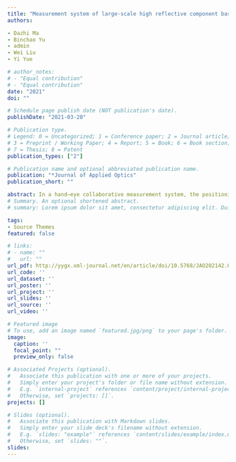 ```yaml
---
title: "Measurement system of large-scale high reflective component based on binocular vision"
authors:

- Dazhi Ma
- Binchao Yu
- admin
- Wei Liu
- Yi Yue

# author_notes:
# - "Equal contribution"
# - "Equal contribution"
date: "2021"
doi: ""

# Schedule page publish date (NOT publication's date).
publishDate: "2021-03-20"

# Publication type.
# Legend: 0 = Uncategorized; 1 = Conference paper; 2 = Journal article;
# 3 = Preprint / Working Paper; 4 = Report; 5 = Book; 6 = Book section;
# 7 = Thesis; 8 = Patent
publication_types: ["2"]

# Publication name and optional abbreviated publication name.
publication: "*Journal of Applied Optics"
publication_short: ""

abstract: In a hand–eye collaborative measurement system, the positioning error caused by pose change of an industrial robot end can make challenges during the high-precision measurement of large-scale components. Despite a robot own, the relative instability which causes error fluctuation is firstly proposed, and an end absolute pose tracking and compensation (EAPTC) method is developed. Firstly, using a watershed-model based on the Gaussian mixture model clustering, segmenting, and locking of the region of interest are achieved. The correction of ellipse distortion combined with camera internal parameters is employed, and the 3D coordinate is reconstructed. Subsequently, the common and link points are constructed to perceive the tracking of the targets. Based on the assumption of small-angle deviation, a novel model is established for compensating the relative instability. Ultimately, the experiment results indicate that the proposed method is effective for improving the measurement precision, which is superior to 0.075 mm.
# Summary. An optional shortened abstract.
# summary: Lorem ipsum dolor sit amet, consectetur adipiscing elit. Duis posuere tellus ac convallis placerat. Proin tincidunt magna sed ex sollicitudin condimentum.

tags:
- Source Themes
featured: false

# links:
# - name: ""
#   url: ""
url_pdf: http://yygx.xml-journal.net/en/article/doi/10.5768/JAO202142.0401002
url_code: ''
url_dataset: ''
url_poster: ''
url_project: ''
url_slides: ''
url_source: ''
url_video: ''

# Featured image
# To use, add an image named `featured.jpg/png` to your page's folder. 
image:
  caption: ''
  focal_point: ""
  preview_only: false

# Associated Projects (optional).
#   Associate this publication with one or more of your projects.
#   Simply enter your project's folder or file name without extension.
#   E.g. `internal-project` references `content/project/internal-project/index.md`.
#   Otherwise, set `projects: []`.
projects: []

# Slides (optional).
#   Associate this publication with Markdown slides.
#   Simply enter your slide deck's filename without extension.
#   E.g. `slides: "example"` references `content/slides/example/index.md`.
#   Otherwise, set `slides: ""`.
slides: 
---
```


